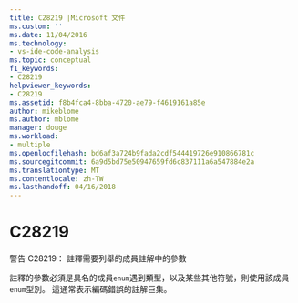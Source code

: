 ```yaml
---
title: C28219 |Microsoft 文件
ms.custom: ''
ms.date: 11/04/2016
ms.technology:
- vs-ide-code-analysis
ms.topic: conceptual
f1_keywords:
- C28219
helpviewer_keywords:
- C28219
ms.assetid: f8b4fca4-8bba-4720-ae79-f4619161a85e
author: mikeblome
ms.author: mblome
manager: douge
ms.workload:
- multiple
ms.openlocfilehash: bd6af3a724b9fada2cdf544419726e910866781c
ms.sourcegitcommit: 6a9d5bd75e50947659fd6c837111a6a547884e2a
ms.translationtype: MT
ms.contentlocale: zh-TW
ms.lasthandoff: 04/16/2018
---
```

# <a name="c28219"></a>C28219
警告 C28219： 註釋需要列舉的成員註解中的參數  
  
 註釋的參數必須是具名的成員`enum`遇到類型，以及某些其他符號，則使用該成員`enum`型別。 這通常表示編碼錯誤的註解巨集。